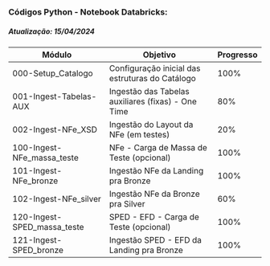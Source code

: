 ### Códigos Python - Notebook Databricks:

##### Atualização:  15/04/2024

| Módulo | Objetivo | Progresso |
| -- | -- | :-- |
| 000-Setup_Catalogo | Configuração inicial das estruturas do Catálogo | 100% |
| 001-Ingest-Tabelas-AUX | Ingestão das Tabelas auxiliares (fixas) - One Time | 80% |
| 002-Ingest-NFe_XSD | Ingestão do Layout da NFe  (em testes) | 20% |
| 100-Ingest-NFe_massa_teste | NFe - Carga de Massa de Teste (opcional) | 100% |
| 101-Ingest-NFe_bronze | Ingestão NFe da Landing pra Bronze | 100% |
| 102-Ingest-NFe_silver | Ingestão NFe da Bronze pra Silver | 60% |
| 120-Ingest-SPED_massa_teste | SPED - EFD - Carga de Teste (opcional) | 100% |
| 121-Ingest-SPED_bronze | Ingestão SPED - EFD da Landing pra Bronze | 100% |

